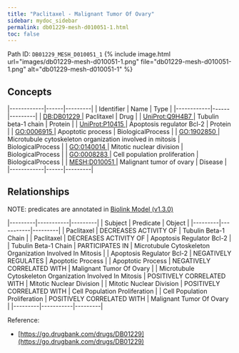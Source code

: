 ```yaml
---
title: "Paclitaxel - Malignant Tumor Of Ovary"
sidebar: mydoc_sidebar
permalink: db01229-mesh-d010051-1.html
toc: false 
---
```



Path ID: `DB01229_MESH_D010051_1`
{% include image.html url="images/db01229-mesh-d010051-1.png" file="db01229-mesh-d010051-1.png" alt="db01229-mesh-d010051-1" %}

## Concepts

|------------|------|---------|
| Identifier | Name | Type    |
|------------|------|---------|
| <a href="https://identifiers.org/DB:DB01229">DB:DB01229 </a> | Paclitaxel | Drug |
| <a href="https://identifiers.org/UniProt:Q9H4B7">UniProt:Q9H4B7 </a> | Tubulin beta-1 chain | Protein |
| <a href="https://identifiers.org/UniProt:P10415">UniProt:P10415 </a> | Apoptosis regulator Bcl-2 | Protein |
| <a href="https://identifiers.org/GO:0006915">GO:0006915 </a> | Apoptotic process | BiologicalProcess |
| <a href="https://identifiers.org/GO:1902850">GO:1902850 </a> | Microtubule cytoskeleton organization involved in mitosis | BiologicalProcess |
| <a href="https://identifiers.org/GO:0140014">GO:0140014 </a> | Mitotic nuclear division | BiologicalProcess |
| <a href="https://identifiers.org/GO:0008283">GO:0008283 </a> | Cell population proliferation | BiologicalProcess |
| <a href="https://identifiers.org/MESH:D010051">MESH:D010051 </a> | Malignant tumor of ovary | Disease |
|------------|------|---------|

## Relationships


NOTE: predicates are annotated in <a href="https://github.com/biolink/biolink-model/releases/tag/v1.3.0">Biolink Model (v1.3.0)</a>

|---------|-----------|---------|
| Subject | Predicate | Object  |
|---------|-----------|---------|
| Paclitaxel | DECREASES ACTIVITY OF | Tubulin Beta-1 Chain |
| Paclitaxel | DECREASES ACTIVITY OF | Apoptosis Regulator Bcl-2 |
| Tubulin Beta-1 Chain | PARTICIPATES IN | Microtubule Cytoskeleton Organization Involved In Mitosis |
| Apoptosis Regulator Bcl-2 | NEGATIVELY REGULATES | Apoptotic Process |
| Apoptotic Process | NEGATIVELY CORRELATED WITH | Malignant Tumor Of Ovary |
| Microtubule Cytoskeleton Organization Involved In Mitosis | POSITIVELY CORRELATED WITH | Mitotic Nuclear Division |
| Mitotic Nuclear Division | POSITIVELY CORRELATED WITH | Cell Population Proliferation |
| Cell Population Proliferation | POSITIVELY CORRELATED WITH | Malignant Tumor Of Ovary |
|---------|-----------|---------|

Reference: 
  - [https://go.drugbank.com/drugs/DB01229](https://go.drugbank.com/drugs/DB01229)
